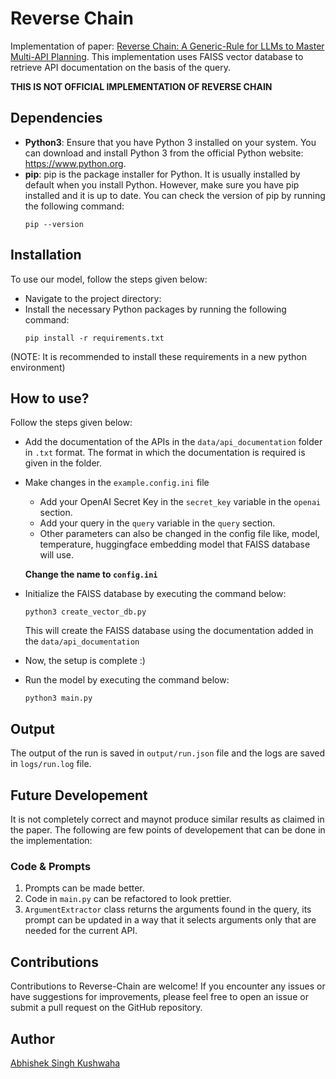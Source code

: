 # Reverse Chain
Implementation of paper: [Reverse Chain: A Generic-Rule for LLMs to Master Multi-API Planning](https://arxiv.org/abs/2310.04474v2). This implementation uses FAISS vector database to retrieve API documentation on the basis of the query.

**THIS IS NOT OFFICIAL IMPLEMENTATION OF REVERSE CHAIN**

## Dependencies
- **Python3**: Ensure that you have Python 3 installed on your system. You can download and install Python 3 from the official Python website: https://www.python.org.
- **pip**: pip is the package installer for Python. It is usually installed by default when you install Python. However, make sure you have pip installed and it is up to date. You can check the version of pip by running the following command:
  ```
  pip --version
  ```
## Installation

To use our model, follow the steps given below:
- Navigate to the project directory: 
- Install the necessary Python packages by running the following command:
  ```
  pip install -r requirements.txt
  ```
(NOTE: It is recommended to install these requirements in a new python environment)

## How to use?

Follow the steps given below:

- Add the documentation of the APIs in the `data/api_documentation` folder in `.txt` format. The format in which the documentation is required is given in the folder.
- Make changes in the `example.config.ini` file
    - Add your OpenAI Secret Key in the `secret_key` variable in the `openai` section.
    - Add your query in the `query` variable in the `query` section.
    - Other parameters can also be changed in the config file like, model, temperature, huggingface embedding model that FAISS database will use.
     
  **Change the name to `config.ini`**
- Initialize the FAISS database by executing the command below:
  ```
  python3 create_vector_db.py
  ```
  This will create the FAISS database using the documentation added in the `data/api_documentation`
- Now, the setup is complete :)
- Run the model by executing the command below:
  ```
  python3 main.py
  ```

## Output
The output of the run is saved in `output/run.json` file and the logs are saved in `logs/run.log` file.

## Future Developement
It is not completely correct and maynot produce similar results as claimed in the paper. The following are few points of developement that can be done in the implementation:

### Code & Prompts
1. Prompts can be made better.
2. Code in `main.py` can be refactored to look prettier.
3. `ArgumentExtractor` class returns the arguments found in the query, its prompt can be updated in a way that it selects arguments only that are needed for the current API.

## Contributions
Contributions to Reverse-Chain are welcome! If you encounter any issues or have suggestions for improvements, please feel free to open an issue or submit a pull request on the GitHub repository.

## Author
[Abhishek Singh Kushwaha](https://github.com/ASK-03)